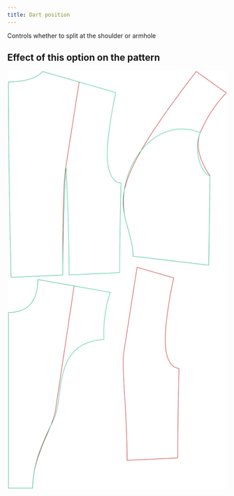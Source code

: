 ```yaml
---
title: Dart position
---
```


Controls whether to split at the shoulder or armhole


## Effect of this option on the pattern
![This image shows the effect of this option by superimposing several variants that have a different value for this option](noble_dartposition_sample.svg "Effect of this option on the pattern")

